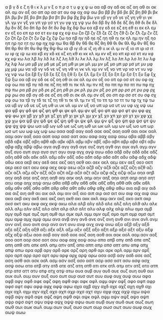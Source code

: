 α β γ δ ε ζ η θ ι κ λ μ ν ξ ο π ρ σ τ υ φ χ ψ ω αα αβ αγ αδ αε αζ αη αθ
αι ακ αλ αμ αν αξ αο απ αρ ασ ατ αυ αφ αχ αψ αω βα ββ βγ βδ βε βζ βη βθ
βι βκ βλ βμ βν βξ βο βπ βρ βσ βτ βυ βφ βχ βψ βω γα γβ γγ γδ γε γζ γη γθ
γι γκ γλ γμ γν γξ γο γπ γρ γσ γτ γυ γφ γχ γψ γω δα δβ δγ δδ δε δζ δη δθ
δι δκ δλ δμ δν δξ δο δπ δρ δσ δτ δυ δφ δχ δψ δω εα εβ εγ εδ εε εζ εη εθ
ει εκ ελ εμ εν εξ εο επ ερ εσ ετ ευ εφ εχ εψ εω ζα ζβ ζγ ζδ ζε ζζ ζη ζθ
ζι ζκ ζλ ζμ ζν ζξ ζο ζπ ζρ ζσ ζτ ζυ ζφ ζχ ζψ ζω ηα ηβ ηγ ηδ ηε ηζ ηη ηθ
ηι ηκ ηλ ημ ην ηξ ηο ηπ ηρ ησ ητ ηυ ηφ ηχ ηψ ηω θα θβ θγ θδ θε θζ θη θθ
θι θκ θλ θμ θν θξ θο θπ θρ θσ θτ θυ θφ θχ θψ θω ια ιβ ιγ ιδ ιε ιζ ιη ιθ
ιι ικ ιλ ιμ ιν ιξ ιο ιπ ιρ ισ ιτ ιυ ιφ ιχ ιψ ιω κα κβ κγ κδ κε κζ κη κθ
κι κκ κλ κμ κν κξ κο κπ κρ κσ κτ κυ κφ κχ κψ κω λα λβ λγ λδ λε λζ λη λθ
λι λκ λλ λμ λν λξ λο λπ λρ λσ λτ λυ λφ λχ λψ λω μα μβ μγ μδ με μζ μη μθ
μι μκ μλ μμ μν μξ μο μπ μρ μσ μτ μυ μφ μχ μψ μω να νβ νγ νδ νε νζ νη νθ
νι νκ νλ νμ νν νξ νο νπ νρ νσ ντ νυ νφ νχ νψ νω ξα ξβ ξγ ξδ ξε ξζ ξη ξθ
ξι ξκ ξλ ξμ ξν ξξ ξο ξπ ξρ ξσ ξτ ξυ ξφ ξχ ξψ ξω οα οβ ογ οδ οε οζ οη οθ
οι οκ ολ ομ ον οξ οο οπ ορ οσ οτ ου οφ οχ οψ οω πα πβ πγ πδ πε πζ πη πθ
πι πκ πλ πμ πν πξ πο ππ πρ πσ πτ πυ πφ πχ πψ πω ρα ρβ ργ ρδ ρε ρζ ρη ρθ
ρι ρκ ρλ ρμ ρν ρξ ρο ρπ ρρ ρσ ρτ ρυ ρφ ρχ ρψ ρω σα σβ σγ σδ σε σζ ση σθ
σι σκ σλ σμ σν σξ σο σπ σρ σσ στ συ σφ σχ σψ σω τα τβ τγ τδ τε τζ τη τθ
τι τκ τλ τμ τν τξ το τπ τρ τσ ττ τυ τφ τχ τψ τω υα υβ υγ υδ υε υζ υη υθ
υι υκ υλ υμ υν υξ υο υπ υρ υσ υτ υυ υφ υχ υψ υω φα φβ φγ φδ φε φζ φη φθ
φι φκ φλ φμ φν φξ φο φπ φρ φσ φτ φυ φφ φχ φψ φω χα χβ χγ χδ χε χζ χη χθ
χι χκ χλ χμ χν χξ χο χπ χρ χσ χτ χυ χφ χχ χψ χω ψα ψβ ψγ ψδ ψε ψζ ψη ψθ
ψι ψκ ψλ ψμ ψν ψξ ψο ψπ ψρ ψσ ψτ ψυ ψφ ψχ ψψ ψω ωα ωβ ωγ ωδ ωε ωζ ωη ωθ
ωι ωκ ωλ ωμ ων ωξ ωο ωπ ωρ ωσ ωτ ωυ ωφ ωχ ωψ ωω ααα ααβ ααγ ααδ ααε ααζ
ααη ααθ ααι αακ ααλ ααμ ααν ααξ ααο ααπ ααρ αασ αατ ααυ ααφ ααχ ααψ ααω
αβα αββ αβγ αβδ αβε αβζ αβη αβθ αβι αβκ αβλ αβμ αβν αβξ αβο αβπ αβρ αβσ
αβτ αβυ αβφ αβχ αβψ αβω αγα αγβ αγγ αγδ αγε αγζ αγη αγθ αγι αγκ αγλ αγμ
αγν αγξ αγο αγπ αγρ αγσ αγτ αγυ αγφ αγχ αγψ αγω αδα αδβ αδγ αδδ αδε αδζ
αδη αδθ αδι αδκ αδλ αδμ αδν αδξ αδο αδπ αδρ αδσ αδτ αδυ αδφ αδχ αδψ αδω
αεα αεβ αεγ αεδ αεε αεζ αεη αεθ αει αεκ αελ αεμ αεν αεξ αεο αεπ αερ αεσ
αετ αευ αεφ αεχ αεψ αεω αζα αζβ αζγ αζδ αζε αζζ αζη αζθ αζι αζκ αζλ αζμ
αζν αζξ αζο αζπ αζρ αζσ αζτ αζυ αζφ αζχ αζψ αζω αηα αηβ αηγ αηδ αηε αηζ
αηη αηθ αηι αηκ αηλ αημ αην αηξ αηο αηπ αηρ αησ αητ αηυ αηφ αηχ αηψ αηω
αθα αθβ αθγ αθδ αθε αθζ αθη αθθ αθι αθκ αθλ αθμ αθν αθξ αθο αθπ αθρ αθσ
αθτ αθυ αθφ αθχ αθψ αθω αια αιβ αιγ αιδ αιε αιζ αιη αιθ αιι αικ αιλ αιμ
αιν αιξ αιο αιπ αιρ αισ αιτ αιυ αιφ αιχ αιψ αιω ακα ακβ ακγ ακδ ακε ακζ
ακη ακθ ακι ακκ ακλ ακμ ακν ακξ ακο ακπ ακρ ακσ ακτ ακυ ακφ ακχ ακψ ακω
αλα αλβ αλγ αλδ αλε αλζ αλη αλθ αλι αλκ αλλ αλμ αλν αλξ αλο αλπ αλρ αλσ
αλτ αλυ αλφ αλχ αλψ αλω αμα αμβ αμγ αμδ αμε αμζ αμη αμθ αμι αμκ αμλ αμμ
αμν αμξ αμο αμπ αμρ αμσ αμτ αμυ αμφ αμχ αμψ αμω ανα ανβ ανγ ανδ ανε ανζ
ανη ανθ ανι ανκ ανλ ανμ ανν ανξ ανο ανπ ανρ ανσ αντ ανυ ανφ ανχ ανψ ανω
αξα αξβ αξγ αξδ αξε αξζ αξη αξθ αξι αξκ αξλ αξμ αξν αξξ αξο αξπ αξρ αξσ
αξτ αξυ αξφ αξχ αξψ αξω αοα αοβ αογ αοδ αοε αοζ αοη αοθ αοι αοκ αολ αομ
αον αοξ αοο αοπ αορ αοσ αοτ αου αοφ αοχ αοψ αοω απα απβ απγ απδ απε απζ
απη απθ απι απκ απλ απμ απν απξ απο αππ απρ απσ απτ απυ απφ απχ απψ απω
αρα αρβ αργ αρδ αρε αρζ αρη αρθ αρι αρκ αρλ αρμ αρν αρξ αρο αρπ αρρ αρσ
αρτ αρυ αρφ αρχ αρψ αρω ασα ασβ ασγ ασδ ασε ασζ αση ασθ ασι ασκ ασλ ασμ
ασν ασξ ασο ασπ ασρ ασσ αστ ασυ ασφ ασχ ασψ ασω ατα ατβ ατγ ατδ ατε ατζ
ατη ατθ ατι ατκ ατλ ατμ ατν ατξ ατο ατπ ατρ ατσ αττ ατυ ατφ ατχ ατψ ατω
αυα αυβ αυγ αυδ αυε αυζ αυη αυθ αυι αυκ αυλ αυμ αυν αυξ αυο αυπ αυρ αυσ
αυτ αυυ αυφ αυχ αυψ αυω αφα αφβ αφγ αφδ αφε αφζ αφη αφθ αφι αφκ αφλ αφμ
αφν αφξ αφο αφπ αφρ αφσ αφτ αφυ αφφ αφχ αφψ αφω αχα αχβ αχγ αχδ αχε αχζ
αχη αχθ αχι αχκ αχλ αχμ αχν αχξ αχο αχπ αχρ αχσ αχτ αχυ αχφ αχχ αχψ αχω
αψα αψβ αψγ αψδ αψε αψζ αψη αψθ αψι αψκ αψλ αψμ αψν αψξ αψο αψπ αψρ αψσ
αψτ αψυ αψφ αψχ αψψ αψω αωα αωβ αωγ αωδ αωε αωζ αωη αωθ αωι αωκ αωλ αωμ
αων αωξ αωο αωπ αωρ αωσ αωτ αωυ αωφ αωχ αωψ αωω